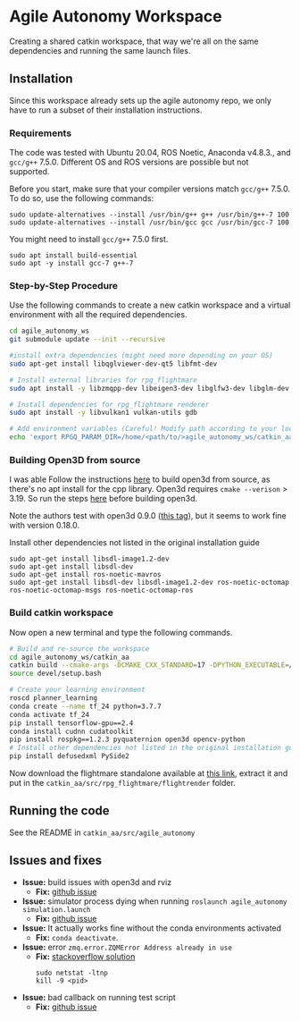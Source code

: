 # Agile Autonomy Workspace

Creating a shared catkin workspace, that way we're all on the same dependencies and running the same launch files.

## Installation

Since this workspace already sets up the agile autonomy repo, we only have to run a subset of their installation instructions.

### Requirements

The code was tested with Ubuntu 20.04, ROS Noetic, Anaconda v4.8.3., and `gcc/g++` 7.5.0.
Different OS and ROS versions are possible but not supported.

Before you start, make sure that your compiler versions match `gcc/g++` 7.5.0. To do so, use the following commands:

```
sudo update-alternatives --install /usr/bin/g++ g++ /usr/bin/g++-7 100
sudo update-alternatives --install /usr/bin/gcc gcc /usr/bin/gcc-7 100
```

You might need to install `gcc/g++` 7.5.0 first.

```
sudo apt install build-essential
sudo apt -y install gcc-7 g++-7
```

### Step-by-Step Procedure

Use the following commands to create a new catkin workspace and a virtual environment with all the required dependencies.

```bash
cd agile_autonomy_ws
git submodule update --init --recursive

#install extra dependencies (might need more depending on your OS)
sudo apt-get install libqglviewer-dev-qt5 libfmt-dev

# Install external libraries for rpg_flightmare
sudo apt install -y libzmqpp-dev libeigen3-dev libglfw3-dev libglm-dev

# Install dependencies for rpg_flightmare renderer
sudo apt install -y libvulkan1 vulkan-utils gdb

# Add environment variables (Careful! Modify path according to your local setup)
echo 'export RPGQ_PARAM_DIR=/home/<path/to/>agile_autonomy_ws/catkin_aa/src/rpg_flightmare' >> ~/.bashrc
```

### Building Open3D from source

I was able 
Follow the instructions [here](https://www.open3d.org/docs/release/compilation.html#ubuntu-macos) to build open3d from source, as there's no apt install for the cpp library.
Open3d requires `cmake --verison` > 3.19. So run the steps [here](https://apt.kitware.com/) before building open3d.

Note the authors test with open3d 0.9.0 ([this tag](https://github.com/isl-org/Open3D/releases/tag/v0.9.0)), but it seems to work fine with version 0.18.0.

Install other dependencies not listed in the original installation guide
```
sudo apt-get install libsdl-image1.2-dev
sudo apt-get install libsdl-dev 
sudo apt-get install ros-noetic-mavros
sudo apt-get install libsdl-dev libsdl-image1.2-dev ros-noetic-octomap ros-noetic-octomap-msgs ros-noetic-octomap-ros
```

### Build catkin workspace
Now open a new terminal and type the following commands.

```bash
# Build and re-source the workspace
cd agile_autonomy_ws/catkin_aa
catkin build --cmake-args -DCMAKE_CXX_STANDARD=17 -DPYTHON_EXECUTABLE=/usr/bin/python3
source devel/setup.bash

# Create your learning environment
roscd planner_learning
conda create --name tf_24 python=3.7.7
conda activate tf_24
pip install tensorflow-gpu==2.4
conda install cudnn cudatoolkit
pip install rospkg==1.2.3 pyquaternion open3d opencv-python
# Install other dependencies not listed in the original installation guide
pip install defusedxml PySide2 
```

Now download the flightmare standalone available at [this link](https://zenodo.org/record/5517791/files/standalone.tar?download=1), extract it and put in the `catkin_aa/src/rpg_flightmare/flightrender` folder.

## Running the code

See the README in `catkin_aa/src/agile_autonomy`

## Issues and fixes
- **Issue:** build issues with open3d and rviz
    - **Fix:** [github issue](https://github.com/uzh-rpg/agile_autonomy/issues/10#issuecomment-981095386)
- **Issue:** simulator process dying when running `roslaunch agile_autonomy simulation.launch`
    - **Fix:** [github issue](https://github.com/uzh-rpg/agile_autonomy/issues/86)
- **Issue:**
It actually works fine without the conda environments activated
    - **Fix:** `conda deactivate`.
- **Issue:** error `zmq.error.ZQMError Address already in use`
    - **Fix:** [stackoverflow solution](https://stackoverflow.com/questions/19159771/recovering-from-zmq-error-zmqerror-address-already-in-use)
        ```
        sudo netstat -ltnp
        kill -9 <pid>
        ```
- **Issue:** bad callback on running test script
    - **Fix:** [github issue](https://github.com/uzh-rpg/agile_autonomy/issues/88)
